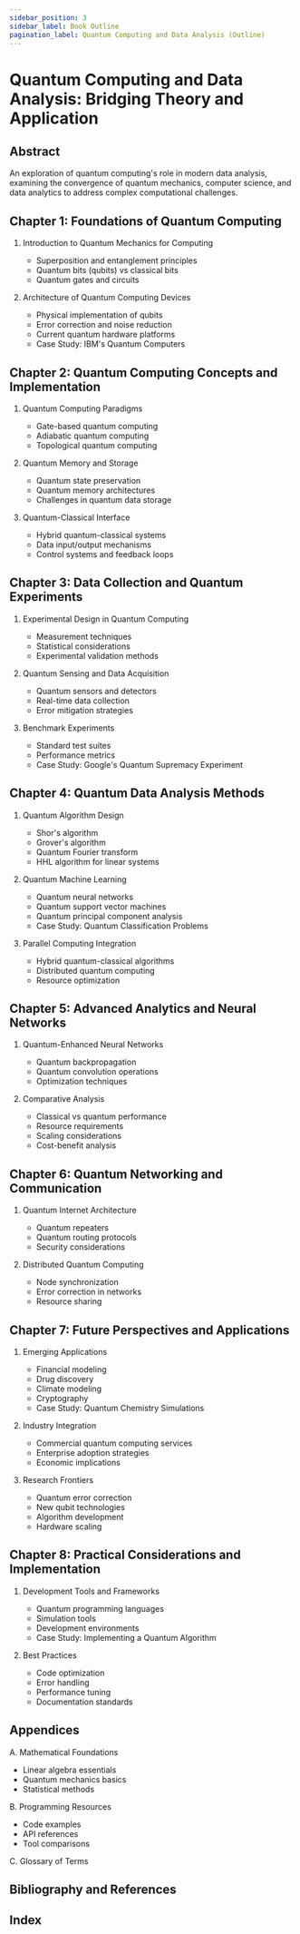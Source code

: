 ```yaml
---
sidebar_position: 3
sidebar_label: Book Outline
pagination_label: Quantum Computing and Data Analysis (Outline)
---
```


# Quantum Computing and Data Analysis: Bridging Theory and Application

## Abstract
An exploration of quantum computing's role in modern data analysis, examining the convergence of quantum mechanics, computer science, and data analytics to address complex computational challenges.

## Chapter 1: Foundations of Quantum Computing
1. Introduction to Quantum Mechanics for Computing
   - Superposition and entanglement principles
   - Quantum bits (qubits) vs classical bits
   - Quantum gates and circuits

2. Architecture of Quantum Computing Devices
   - Physical implementation of qubits
   - Error correction and noise reduction
   - Current quantum hardware platforms
   - Case Study: IBM's Quantum Computers

## Chapter 2: Quantum Computing Concepts and Implementation
1. Quantum Computing Paradigms
   - Gate-based quantum computing
   - Adiabatic quantum computing
   - Topological quantum computing

2. Quantum Memory and Storage
   - Quantum state preservation
   - Quantum memory architectures
   - Challenges in quantum data storage

3. Quantum-Classical Interface
   - Hybrid quantum-classical systems
   - Data input/output mechanisms
   - Control systems and feedback loops

## Chapter 3: Data Collection and Quantum Experiments
1. Experimental Design in Quantum Computing
   - Measurement techniques
   - Statistical considerations
   - Experimental validation methods

2. Quantum Sensing and Data Acquisition
   - Quantum sensors and detectors
   - Real-time data collection
   - Error mitigation strategies

3. Benchmark Experiments
   - Standard test suites
   - Performance metrics
   - Case Study: Google's Quantum Supremacy Experiment

## Chapter 4: Quantum Data Analysis Methods
1. Quantum Algorithm Design
   - Shor's algorithm
   - Grover's algorithm
   - Quantum Fourier transform
   - HHL algorithm for linear systems

2. Quantum Machine Learning
   - Quantum neural networks
   - Quantum support vector machines
   - Quantum principal component analysis
   - Case Study: Quantum Classification Problems

3. Parallel Computing Integration
   - Hybrid quantum-classical algorithms
   - Distributed quantum computing
   - Resource optimization

## Chapter 5: Advanced Analytics and Neural Networks
1. Quantum-Enhanced Neural Networks
   - Quantum backpropagation
   - Quantum convolution operations
   - Optimization techniques

2. Comparative Analysis
   - Classical vs quantum performance
   - Resource requirements
   - Scaling considerations
   - Cost-benefit analysis

## Chapter 6: Quantum Networking and Communication
1. Quantum Internet Architecture
   - Quantum repeaters
   - Quantum routing protocols
   - Security considerations

2. Distributed Quantum Computing
   - Node synchronization
   - Error correction in networks
   - Resource sharing

## Chapter 7: Future Perspectives and Applications
1. Emerging Applications
   - Financial modeling
   - Drug discovery
   - Climate modeling
   - Cryptography
   - Case Study: Quantum Chemistry Simulations

2. Industry Integration
   - Commercial quantum computing services
   - Enterprise adoption strategies
   - Economic implications

3. Research Frontiers
   - Quantum error correction
   - New qubit technologies
   - Algorithm development
   - Hardware scaling

## Chapter 8: Practical Considerations and Implementation
1. Development Tools and Frameworks
   - Quantum programming languages
   - Simulation tools
   - Development environments
   - Case Study: Implementing a Quantum Algorithm

2. Best Practices
   - Code optimization
   - Error handling
   - Performance tuning
   - Documentation standards

## Appendices
A. Mathematical Foundations
   - Linear algebra essentials
   - Quantum mechanics basics
   - Statistical methods

B. Programming Resources
   - Code examples
   - API references
   - Tool comparisons

C. Glossary of Terms

## Bibliography and References

## Index
